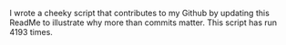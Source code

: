 I wrote a cheeky script that contributes to my Github by updating this ReadMe to illustrate why more than commits matter. This script has run 4193 times.